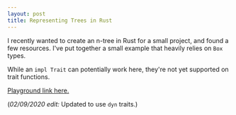 ```yaml
---
layout: post
title: Representing Trees in Rust
---
```


I recently wanted to create an n-tree in Rust for a small project,
and found a few resources. I've put together a small example that
heavily relies on `Box` types.

While an `impl Trait` can potentially work here, they're not
yet supported on trait functions.

[Playground link here.](https://play.rust-lang.org/?version=stable&mode=debug&edition=2018&gist=6caa924ed070517871033c485982e157)

(*02/09/2020 edit:* Updated to use `dyn` traits.)
